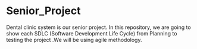 # Senior_Project

Dental clinic system is our senior project. In this repository, we are going to show each SDLC (Software Development Life Cycle) from Planning to testing the project
.We will be using agile methodology.
